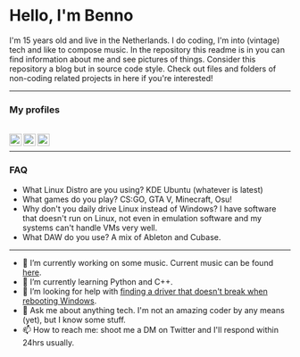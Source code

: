 # Hello, I'm Benno

I'm 15 years old and live in the Netherlands. I do coding, I'm into (vintage) tech and like to compose music.
In the repository this readme is in you can find information about me and see pictures of things. Consider this repository a blog but in source code style.
Check out files and folders of non-coding related projects in here if you're interested!
<hr>

### My profiles
<br>
<a href="https://discord.com/users/562510266743390220">
  <img align="left" width="22px" src="https://cdn.jsdelivr.net/npm/simple-icons@v3/icons/discord.svg" />
</a>
<a href="https://www.hifiengine.com/users/bennomp">
  <img align="left" alt="XDA Forums" width="22px" src="https://cdn.jsdelivr.net/npm/simple-icons@3.13.0/icons/xdadevelopers.svg" />
</a>
<a href="https://forum.xda-developers.com/m/bennomp.9923791/">
  <img align="left" alt="HiFi Engine" width="22px" src="https://www.hifiengine.com/icons/favicon-32x32.png" />
</a>
<br>
<hr>

### FAQ

- What Linux Distro are you using?                      KDE Ubuntu (whatever is latest)
- What games do you play?                               CS:GO, GTA V, Minecraft, Osu!
- Why don't you daily drive Linux instead of Windows?   I have software that doesn't run on Linux, not even in emulation software and my systems can't handle VMs very well.
- What DAW do you use?                                  A mix of Ableton and Cubase.
<hr>

- 🔭 I’m currently working on some music. Current music can be found [here](https://soundcloud.com/officialaccidentalmusic "My SoundCloud").
- 🌱 I’m currently learning Python and C++.
- 🤔 I’m looking for help with [finding a driver that doesn't break when rebooting Windows](https://github.com/BennoMP/BennoMP/tree/main/Creative%20Sound%20Blaster%20Audigy).
- 💬 Ask me about anything tech. I'm not an amazing coder by any means (yet), but I know some stuff.
- 📫 How to reach me: shoot me a DM on Twitter and I'll respond within 24hrs usually.

